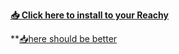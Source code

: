**[📥 Click here to install to your Reachy](http://localhost:8000/install?url=https://huggingface.co/spaces/pollen-robotics/reachy_mini_app_example)**


**[📥here should be better](https://pollen-robotics.github.io/reachy_mini_app_example/)
